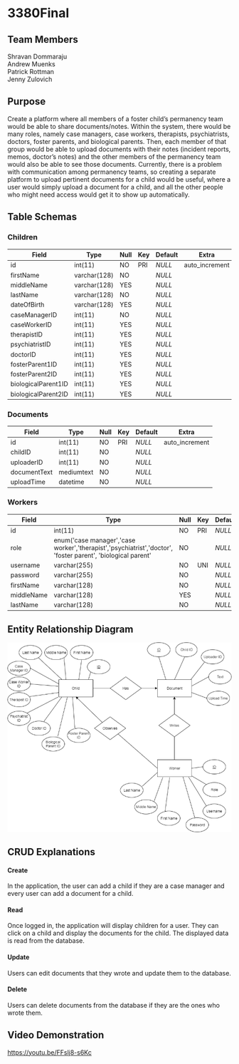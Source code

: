 # 3380Final

## Team Members
Shravan Dommaraju<br>
Andrew Muenks<br>
Patrick Rottman<br>
Jenny Zulovich<br>

## Purpose

Create a platform where all members of a foster child’s permanency team would be able to share documents/notes. Within the system, there would be many roles, namely case managers, case workers, therapists, psychiatrists, doctors, foster parents, and biological parents.  Then, each member of that group would be able to upload documents with their notes (incident reports, memos, doctor’s notes) and the other members of the permanency team would also be able to see those documents. Currently, there is a problem with communication among permanency teams, so creating a separate platform to upload pertinent documents for a child would be useful, where a user would simply upload a document for a child, and all the other people who might need access would get it to show up automatically. 

## Table Schemas

### Children
|Field                |Type          |Null   |Key    |Default    |Extra          |
|---------------------|--------------|-------|-------|-----------|---------------|
|id                   |int(11)       |NO     |PRI    |*NULL*     |auto_increment |
|firstName            |varchar(128)  |NO     |       |*NULL*     |               |
|middleName           |varchar(128)  |YES    |       |*NULL*     |               |
|lastName             |varchar(128)  |NO     |       |*NULL*     |               |
|dateOfBirth          |varchar(128)  |YES    |       |*NULL*     |               |
|caseManagerID        |int(11)       |NO     |       |*NULL*     |               |
|caseWorkerID         |int(11)       |YES    |       |*NULL*     |               |
|therapistID          |int(11)       |YES    |       |*NULL*     |               |
|psychiatristID       |int(11)       |YES    |       |*NULL*     |               |
|doctorID             |int(11)       |YES    |       |*NULL*     |               |
|fosterParent1ID      |int(11)       |YES    |       |*NULL*     |               |
|fosterParent2ID      |int(11)       |YES    |       |*NULL*     |               |
|biologicalParent1ID  |int(11)       |YES    |       |*NULL*     |               |
|biologicalParent2ID  |int(11)       |YES    |       |*NULL*     |               |

### Documents
|Field          |Type          |Null   |Key    |Default    |Extra          |
|---------------|--------------|-------|-------|-----------|---------------|
|id             |int(11)       |NO     |PRI    |*NULL*     |auto_increment |
|childID        |int(11)       |NO     |       |*NULL*     |               |
|uploaderID     |int(11)       |NO     |       |*NULL*     |               |
|documentText   |mediumtext    |NO     |       |*NULL*     |               |
|uploadTime     |datetime      |NO     |       |*NULL*     |               |

### Workers
|Field       |Type          |Null   |Key    |Default    |Extra          |
|------------|--------------|-------|-------|-----------|---------------|
|id          |int(11)       |NO     |PRI    |*NULL*     |auto_increment |
|role        |enum('case manager','case worker','therapist','psychiatrist','doctor', 'foster parent', 'biological parent'              |NO     |       |*NULL*     |               |
|username    |varchar(255)  |NO     |UNI    |*NULL*     |               |
|password    |varchar(255)  |NO     |       |*NULL*     |               |
|firstName   |varchar(128)  |NO     |       |*NULL*     |               |
|middleName  |varchar(128)  |YES    |       |*NULL*     |               |
|lastName    |varchar(128)  |NO     |       |*NULL*     |               |

## Entity Relationship Diagram
![alt text](https://github.com/patrickrottman/3380Final/blob/master/ERD.png "ERD")

## CRUD Explanations
#### Create
In the application, the user can add a child if they are a case manager and every user can add a document for a child.

#### Read
Once logged in, the application will display children for a user. They can click on a child and display the documents for the child. The displayed data is read from the database.

#### Update
Users can edit documents that they wrote and update them to the database.

#### Delete
Users can delete documents from the database if they are the ones who wrote them.


## Video Demonstration
https://youtu.be/FFslj8-s6Kc
